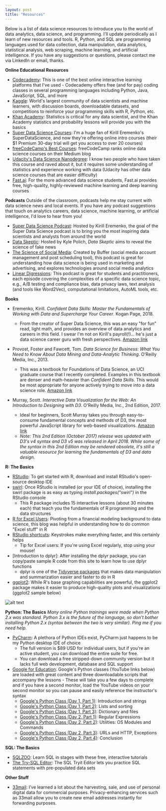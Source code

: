 ```yaml
---
layout: post
title: "Resources"
---
```


Below is a list of data science resources to introduce you to the world of data analytics, data science, and programming. I'll update periodically as I learn of new resources and tools. R, Python, and SQL are programming languages used for data collection, data manipulation, data analytics, statistical analysis, web scraping, machine learning, and artificial intelligence. If you have any suggestions or questions, please contact me via LinkedIn or email, thanks.

**Online Educational Resources**

* [Codecademy](https://www.codecademy.com/): This is one of the best online interactive learning platforms that I've used - Codecademy offers free (and for pay) coding classes in several programming languages including Python, Java, JavaScript, SQL, and more
* [Kaggle](https://www.kaggle.com/): World's largest community of data scientists and machine learners, with discussion boards, downloadable datasets, and competitions to reinforce your programming skills with R, Python, etc.
* [Khan Academy](https://www.khanacademy.org/math/statistics-probability): Statistics is critical for any data scientist, and the Khan Academy statistics and probability lessons will provide you with the basics
* [Super Data Science Courses](https://www.superdatascience.com/courses/intro-data-science-step-by-step-guide/): I'm a huge fan of Kirill Eremenko's SuperDataScience, and now they're offering online intro courses (their $1 Premium 30-day trial will get you access to over 20 courses)
* [freeCodeCamp's Best Courses](https://medium.freecodecamp.org/i-ranked-all-the-best-data-science-intro-courses-based-on-thousands-of-data-points-db5dc7e3eb8e): freeCodeCamp ranks online data science courses on their Medium blog
* [Udacity's Data Science Nanodegree](https://www.udacity.com/course/data-scientist-nanodegree--nd025): I know two people who have taken this course and raved about it, but it requires some understanding of statistics and experience working with data (Udacity has other data science courses that are easier difficulty)
* [Fast.ai](http://www.fast.ai/): For the more advanced data science students, Fast.ai provides free, high-quality, highly-reviewed machine learning and deep learning courses

**Podcasts**
Outside of the classroom, podcasts help me stay current with data science news and local events. If you have any podcast suggestions that touch on analytics careers, data science, machine learning, or artificial intelligence, I'd love to hear from you!

* [Super Data Science Podcast](https://soundcloud.com/superdatascience): Hosted by Kirill Eremenko, the goal of the Super Data Science podcast is to bring you the most inspiring data scientists and analysts from around the world
* [Data Skeptic](https://dataskeptic.com/podcast?limit=10&offset=0): Hosted by Kyle Polich, _Data Skeptic_ aims to reveal the science of fake news
* [The Science of Social Media](https://soundcloud.com/the-science-of-social-media): Created by Buffer (social media account management and post scheduling tool), this podcast is great for understanding how data science is being used in marketing and advertising, and explores technologies around social media analytics
* [Linear Digressions](http://lineardigressions.com/): This podcast is great for students and practitioners, each episode covering the complexities of a specific data science topic, e.g., A/B testing and compliance bias, data privacy laws, text analysis (and tools like Word2Vec), computational limitations, AutoML tools, etc.

**Books**

* Eremenko, Kirill. _Confident Data Skills: Master the Fundamentals of Working with Data and Supercharge Your Career_. Kogan Page, 2018.
  * From the creator of Super Data Science, this was an easy "for fun" read, light math, and provides an overview of data analytics and careers in this field. I swear I'm not on Kirill's payroll(!)... he's just a data science career guru with fresh perspectives. [Amazon link](https://www.amazon.com/gp/product/0749481544/ref=as_li_tl?ie=UTF8&tag=superdatascie-20&camp=1789&creative=9325&linkCode=as2&creativeASIN=0749481544&linkId=bb7507851a740c1eb7f45ab4b6bd2a84)

* Provost, Foster and Fawcett, Tom. _Data Science for Business: What You Need to Know About Data Mining and Data-Analytic Thinking_. O'Reilly Media, Inc., 2013.
  * This was a textbook for Foundations of Data Science, an UCI graduate course that I recently completed. Examples in this textbook are denser and math-heavier than _Confident Data Skills_. This would be most appropriate for anyone actively trying to move into a data science role. [Amazon link](https://www.amazon.com/Data-Science-Business-Data-Analytic-Thinking/dp/1449361323/ref=sr_1_1?s=books&ie=UTF8&qid=1537984955&sr=1-1&keywords=data+science+for+business)

* Murray, Scott. _Interactive Data Visualization for the Web: An Introduction to Designing with D3_. O'Reilly Media, Inc., 2nd Edition, 2017.
  * Ideal for beginners, Scott Murray takes you through easy-to-consume fundamental concepts and methods of D3, the most powerful JavaScript library for web-based visualizations. [Amazon link](https://www.amazon.com/Interactive-Data-Visualization-Web-Introduction/dp/1491921285)
  *  _Note: This 2nd Edition (October 2017) release was updated with D3's v4 syntax and D3 v5 was released in April 2018. While some of the syntax in this 2nd Edition may be rendered obsolete, it's still a valuable resource for learning the fundamentals of D3 and data design._

**R: The Basics**
* [RStudio](https://www.rstudio.com/products/rstudio/download/): To get started with R, download and install RStudio's open-source desktop IDE
* [swirl](https://swirlstats.com/students.html): Once RStudio is installed (or your IDE of choice), installing the swirl package is as easy as typing _install.packages("swirl")_ in the RStudio console
  * This R package includes 15 interactive lessons (about 30 minutes each) that teach you the fundamentals of R programming and the data structures
* [R for Excel Users](https://www.rforexcelusers.com/): Pivoting from a financial modeling background to data science, this blog was helpful in understanding how to do common "Excel stuff" in R
* [RStudio shortcuts](https://support.rstudio.com/hc/en-us/articles/200711853-Keyboard-Shortcuts): Keystrokes make everything faster, and this certainly helps
  * Tip for Excel users: If you're using Excel regularly, stop using your mouse!
* [Introduction to dplyr]: After installing the dplyr package, you can copy/paste sample R code from this site to learn how to use dplyr functions
  * dplyr is one of the [Tidyverse packages](https://www.tidyverse.org/packages/) that makes data manipulation and summarization easier and faster to do in R
* [ggplot2](https://ggplot2.tidyverse.org/): While R's base graphing capabilities are powerful, the ggplot2 package makes it easier to produce high-quality plots and visualizations (ggplot2 sample below)

![alt text](http://felixfan.github.io/figure/ggplot2-Cheatsheet-20.png "Grouping multiple plots via ggplot2")

**Python: The Basics**
_Many online Python trainings were made when Python 2.x was standard. Python 3.x is the future of the language, so don't bother installing Python 2.x (syntax between the two is very similar). Ping me if you need help._    

* [PyCharm](https://www.jetbrains.com/pycharm/): A plethora of Python IDEs exist, PyCharm just happens to be my Python desktop IDE of choice
  * The full version is $89 USD for individual users, but if you're an active student, you can download the entire suite for free.
  * You can download a free stripped-down community version but it lacks full web development, database and SQL support
* [Google for Education](https://developers.google.com/edu/python/exercises/basic): Google's Python classes (YouTube links below) are loaded with great content and three downloadable scripts that accompany the lessons - These will take you a few days to complete and if you have a second monitor, load the YouTube videos on your second monitor so you can pause and easily reference the instructor's syntax
  * [Google's Python Class (Day 1, Part 1)](https://www.youtube.com/watch?v=tKTZoB2Vjuk): Introduction and strings
  * [Google's Python Class (Day 1, Part 2)](https://www.youtube.com/watch?v=EPYupizJYQI): Lists and sorting
  * [Google's Python Class (Day 1, Part 3)](https://www.youtube.com/watch?v=haycL41dAhg): Dictionary and files
  * [Google's Python Class (Day 2, Part 1)](https://www.youtube.com/watch?v=kWyoYtvJpe4): Regular Expressions
  * [Google's Python Class (Day 2, Part 2)](https://www.youtube.com/watch?v=uKZ8GBKmeDM): Utilities: OS Modules and Commands
  * [Google's Python Class (Day 2, Part 3)](https://www.youtube.com/watch?v=Nn2KQmVF5Og): URLs and HTTP, Exceptions
  * [Google's Python Class (Day 2, Part 4)](https://www.youtube.com/watch?v=IcteAbMC1Ok): Conclusion

**SQL: The Basics**
  * [SQLZOO](http://sqlzoo.net/wiki/SQL_Tutorial): Learn SQL in stages with these free, interactive tutorials
  * [The Try-SQL Editor](http://www.w3schools.com/sql/trysql.asp?filename=trysql_select_all): The SQL Tryit Editor lets you practice SQL statements with pre-populated data sets

**Other Stuff**
* [33mail](https://33mail.com/): I’ve learned a lot about the harvesting, sale, and use of personal digital data for commercial purposes. Privacy-enhancing services such as 33mail allow you to create new email addresses instantly for forwarding purposes.

